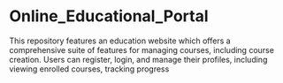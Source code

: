 # Online_Educational_Portal
This repository features an education website which offers a comprehensive suite of features for managing courses, including course creation. Users can register, login, and manage their profiles, including viewing enrolled courses, tracking progress
